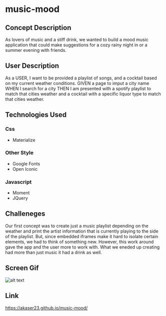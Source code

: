 # music-mood

## Concept Description
As lovers of music and a stiff drink, we wanted to build a mood music application that could make suggestions for a cozy rainy night in or a summer evening with friends. 

## User Description
As a USER, I want to be provided a playlist of songs, and a cocktail based on my current weather conditions. 
GIVEN a page to imput a city name
WHEN I search for a city 
THEN I am presented with a spotify playlist to match that cities weather and a cocktail with a specific liquor type to match that cities weather. 

## Technologies Used
### Css
- Materialize

### Other Style
- Google Fonts
- Open Iconic

### Javascript
- Moment
- JQuery

## Challeneges
Our first concept was to create just a music playlist depending on the weather and print the artist information that is currently playing to the side of the playlist. But, since embedded iframes make it hard to isolate certain elements, we had to think of something new. However, this work around gave the app and the user more to work with. What we eneded up creating had more than just music it had a drink as well. 

## Screen Gif
![alt text]()

## Link
https://akaser23.github.io/music-mood/

